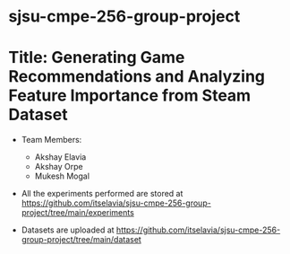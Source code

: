 # sjsu-cmpe-256-group-project

# Title: Generating Game Recommendations and Analyzing Feature Importance from Steam Dataset
- Team Members:
  - Akshay Elavia
  - Akshay Orpe
  - Mukesh Mogal
 
 - All the experiments performed are stored at https://github.com/itselavia/sjsu-cmpe-256-group-project/tree/main/experiments
 - Datasets are uploaded at https://github.com/itselavia/sjsu-cmpe-256-group-project/tree/main/dataset
